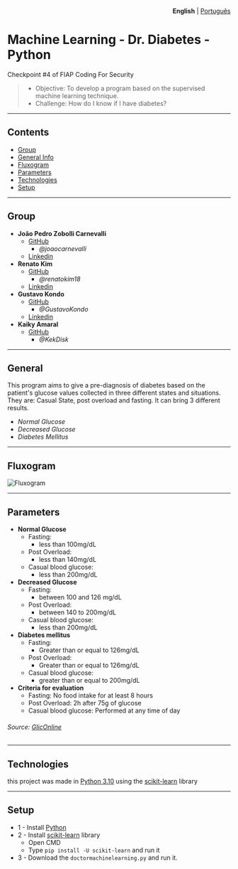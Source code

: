 <p align="right"><strong>English</strong> | <a href="https://github.com/joaocarnevalli/CP4_ML_1TDCF/blob/main/README.pt-br.md">Português</a></p>

# Machine Learning - Dr. Diabetes - Python #
Checkpoint #4 of FIAP Coding For Security
> - Objective: To develop a program based on the supervised machine learning technique.
> -  Challenge: How do I know if I have diabetes?

- - - - - - - - - - - - - - - - - - -
## Contents
* [Group](#group)
* [General Info](#general)
* [Fluxogram](#fluxogram)
* [Parameters](#parameters)
* [Technologies](#technologies)
* [Setup](#setup)

- - - - - - - - - - - - - - - - - - -
## Group
* **João Pedro Zobolli Carnevalli**
    - [GitHub](https://github.com/joaocarnevalli)
        - *@joaocarnevalli*
    - [Linkedin](https://www.linkedin.com/in/joaopedrozobollicarnevalli/)
* **Renato Kim**
    - [GitHub](https://github.com/renatokim18)
        - *@renatokim18*
    - [Linkedin](https://www.linkedin.com/in/renato-kim-722a69232/)
* **Gustavo Kondo**
    - [GitHub](https://github.com/GustavoKondo)
        - *@GustavoKondo*
    - [Linkedin](https://www.linkedin.com/in/gustavo-kondo-torres/)
* **Kaiky Amaral**
    - [GitHub](https://github.com/KekDisk)
        - *@KekDisk*

- - - - - - - - - - - - - - - - - - -
## General
This program aims to give a pre-diagnosis of diabetes based on the patient's glucose values ​​collected in three different states and situations. They are: Casual State, post overload and fasting. 
It can bring 3 different results.
* *Normal Glucose*
* *Decreased Glucose*
* *Diabetes Mellitus*

- - - - - - - - - - - - - - - - - - -
## Fluxogram
![Fluxogram](https://user-images.githubusercontent.com/109440123/185503733-e098478c-1e86-4ccc-871c-ce62dbce61b8.png)

- - - - - - - - - - - - - - - - - - -
## Parameters
* **Normal Glucose**
    - Fasting:
        - less than 100mg/dL
    - Post Overload: 
        - less than 140mg/dL
    - Casual blood glucose:
        - less than 200mg/dL
* **Decreased Glucose**
    - Fasting:
        - between 100 and 126 mg/dL
    - Post Overload: 
        - between 140 to 200mg/dL
    - Casual blood glucose:
        - less than 200mg/dL
* **Diabetes mellitus**
    - Fasting:
        - Greater than or equal to 126mg/dL
    - Post Overload:
        - Greater than or equal to 126mg/dL
    - Casual blood glucose:
        - greater than or equal to 200mg/dL
* **Criteria for evaluation**
    - Fasting: No food intake for at least 8 hours
    - Post Overload: 2h after 75g of glucose
    - Casual blood glucose: Performed at any time of day
###### Source: [GlicOnline](https://gliconline.net/tenho-diabetes/)

- - - - - - - - - - - - - - - - - - -
## Technologies
this project was made in [Python 3.10](https://www.python.org) using the [scikit-learn](https://scikit-learn.org/stable/) library

- - - - - - - - - - - - - - - - - - -
## Setup
* 1 - Install [Python](https://www.python.org/ftp/python/3.10.6/python-3.10.6-amd64.exe)
* 2 - Install [scikit-learn](https://scikit-learn.org/stable/install.html#) library
	- Open CMD
	- Type `pip install -U scikit-learn` and run it
* 3 - Download the `doctormachinelearning.py` and run it.


